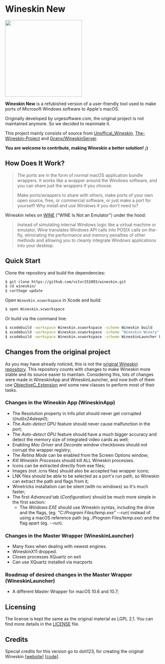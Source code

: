 
# Wineskin New

<a href="url"><img src="https://github.com/DirkMausF/wineskin_new/wineskin.png" align="center" height="250" width="250" ></a>

**Wineskin New** is a refubished version of a user-friendly tool used to make ports of Microsoft Windows software to Apple's macOS.

Originally developed by urgesoftware.com, the original project is not maintained anymore. So we decided to reanimate it.

This project mainly consists of source from [Unoffical_Wineskin](https://github.com/vitor251093/wineskin/commits/Unoffical_Wineskin/), [The-Wineskin-Project](https://github.com/The-Wineskin-Project/wineskin-source/) and [Gcenx/WineskinServer](https://github.com/Gcenx/WineskinServer/).

**You are welcome to contribute, making Wineskin a better solution! ;)**


## How Does It Work?

> The ports are in the form of normal macOS application bundle wrappers.
> It works like a wrapper around the Windows software, and you can share just the wrappers if you choose.
> 
> Make ports/wrappers to share with others, make ports of your own open source, free, or commercial software, or just make a port for yourself!
> Why install and use Windows if you don’t need to?

Wineskin relies on [WINE](http://www.winehq.org/) ("WINE Is Not an Emulator") under the hood:

> Instead of simulating internal Windows logic like a virtual machine or emulator,
> Wine translates Windows API calls into POSIX calls on-the-fly,
> eliminating the performance and memory penalties of other methods
> and allowing you to cleanly integrate Windows applications into your desktop.

## Quick Start

Clone the repository and build the dependencies:

```bash
$ git clone https://github.com/vitor251093/wineskin.git
$ cd wineskin/
$ carthage update
```

Open `Wineskin.xcworkspace` in Xcode and build:

```bash
$ open Wineskin.xcworkspace
```

Or build via the command line:

```bash
$ xcodebuild -workspace Wineskin.xcworkspace -scheme Wineskin build
$ xcodebuild -workspace Wineskin.xcworkspace -scheme "Wineskin Winery" build
$ xcodebuild -workspace Wineskin.xcworkspace -scheme WineskinLauncher build
```

## Changes from the original project

As you may have already noticed, this is not the [original Wineskin repository](https://sourceforge.net/p/wineskin/code/ci/master/tree/).
This repository counts with changes to make Wineskin more stable and its source easier to maintain.
Considering this, lots of changes were made in WineskinApp and WineskinLauncher, and now both of them use [ObjectiveC_Extension](https://github.com/vitor251093/ObjectiveC_Extension) and some new classes to perform most of their tasks. 

### Changes in the Wineskin App (WineskinApp)

- The Resolution property in Info.plist should never get corrupted (*(null)x24sleep0*);
- The *Auto-detect GPU* feature should never cause malfunction in the port;
- The *Auto-detect GPU* feature should have a much bigger accuracy and detect the memory size of integrated video cards as well;
- Enabling *Mac Driver* and *Decorate window* checkboxes should not corrupt the wrapper registry;
- The *Retina Mode* can be enabled from the Screen Options window;
- *Kill Wineskin Processes* should kill ALL Wineskin processes.
- Icons can be extracted directly from exe files;
- Images (not .icns files) should also be accepted has wrapper icons;
- LNK files should be able to be selected as a port's run path, so Wineskin can extract the path and flags from it;
- Winetricks installation can be silent (with no windows) so it's much faster;
- The first *Advanced* tab (*Configuration*) should be much more simple in the first section:
    - The *Windows EXE* should use Wineskin syntax, including the drive and the flags, (eg. *"C:/Program Files/temp.exe" --run*) instead of using a macOS reference path (eg. */Program Files/temp.exe*) and the flag apart (eg. *--run*).

### Changes in the Master Wrapper (WineskinLauncher)

- Many fixes when dealing with newest engines.
- WineskinX11 dropped.
- Closes processes XQuartz on exit
- Can use XQuartz installed via macports

### Roadmap of desired changes in the Master Wrapper (WineskinLauncher)

- A different Master Wrapper for macOS 10.6 and 10.7;

## Licensing

The license is kept the same as the original material as LGPL 2.1.
You can find more details in the [LICENSE](LICENSE) file.

## Credits

Special credits for this version go to doh123, for creating the original Wineskin
[[website](http://wineskin.urgesoftware.com/)] [[code](https://sourceforge.net/projects/wineskin/)].